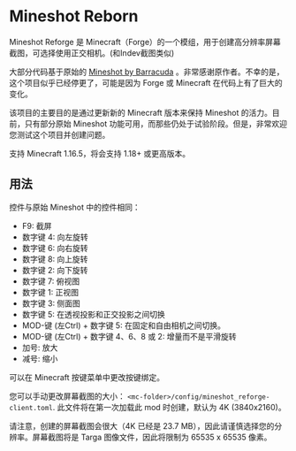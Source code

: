 # Mineshot Reborn

Mineshot Reforge 是 Minecraft（Forge）的一个模组，用于创建高分辨率屏幕截图，可选择使用正交相机。(和Indev截图类似)

大部分代码基于原始的 [Mineshot by Barracuda](https:github.comata4mineshot) 。非常感谢原作者。不幸的是，这个项目似乎已经停更了，可能是因为 Forge 或 Minecraft 在代码上有了巨大的变化。

该项目的主要目的是通过更新新的 Minecraft 版本来保持 Mineshot 的活力。目前，只有部分原始 Mineshot 功能可用，而那些仍处于试验阶段。但是，非常欢迎您测试这个项目并创建问题。

支持 Minecraft 1.16.5，将会支持 1.18+ 或更高版本。

## 用法

控件与原始 Mineshot 中的控件相同：

* F9: 截屏
* 数字键 4: 向左旋转
* 数字键 6: 向右旋转
* 数字键 8: 向上旋转
* 数字键 2: 向下旋转
* 数字键 7: 俯视图
* 数字键 1: 正视图
* 数字键 3: 侧面图
* 数字键 5: 在透视投影和正交投影之间切换
* MOD-键 (左Ctrl) + 数字键 5: 在固定和自由相机之间切换。
* MOD-键 (左Ctrl) + 数字键 4、6、8 或 2: 增量而不是平滑旋转
* 加号: 放大
* 减号: 缩小

可以在 Minecraft 按键菜单中更改按键绑定。

您可以手动更改屏幕截图的大小： `<mc-folder>/config/mineshot_reforge-client.toml`. 此文件将在第一次加载此 mod 时创建，默认为 4K (3840x2160)。

请注意，创建的屏幕截图会很大（4K 已经是 23.7 MB），因此请谨慎选择您的分辨率。屏幕截图将是 Targa 图像文件，因此将限制为 65535 x 65535 像素。



